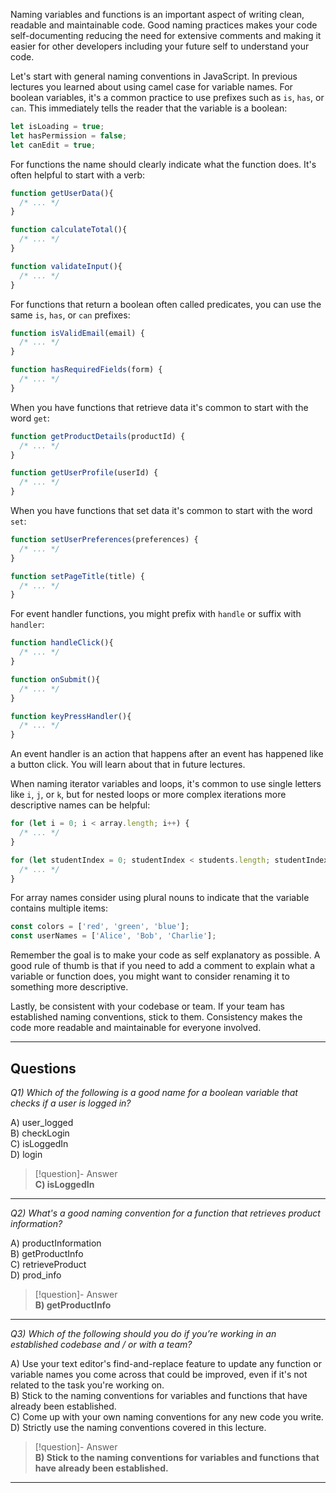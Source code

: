 Naming variables and functions is an important aspect of writing clean, readable and maintainable code. Good naming practices makes your code self-documenting reducing the need for extensive comments and making it easier for other developers including your future self to understand your code.

Let's start with general naming conventions in JavaScript. In previous lectures you learned about using camel case for variable names. For boolean variables, it's a common practice to use prefixes such as `is`, `has`, or `can`. This immediately tells the reader that the variable is a boolean:

```js
let isLoading = true;
let hasPermission = false;
let canEdit = true;
```

For functions the name should clearly indicate what the function does. It's often helpful to start with a verb:

```js
function getUserData(){
  /* ... */
}

function calculateTotal(){
  /* ... */
}

function validateInput(){
  /* ... */
}
```

For functions that return a boolean often called predicates, you can use the same `is`, `has`, or `can` prefixes:

```js
function isValidEmail(email) {
  /* ... */
}

function hasRequiredFields(form) {
  /* ... */
}
```

When you have functions that retrieve data it's common to start with the word `get`:

```js
function getProductDetails(productId) {
  /* ... */
}

function getUserProfile(userId) {
  /* ... */
}
```

When you have functions that set data it's common to start with the word `set`:

```js
function setUserPreferences(preferences) {
  /* ... */
}

function setPageTitle(title) {
  /* ... */
}
```

For event handler functions, you might prefix with `handle` or suffix with `handler`:

```js
function handleClick(){
  /* ... */
}

function onSubmit(){
  /* ... */
}

function keyPressHandler(){
  /* ... */
}
```

An event handler is an action that happens after an event has happened like a button click. You will learn about that in future lectures.

When naming iterator variables and loops, it's common to use single letters like `i`, `j`, or `k`, but for nested loops or more complex iterations more descriptive names can be helpful:

```js
for (let i = 0; i < array.length; i++) {
  /* ... */
}

for (let studentIndex = 0; studentIndex < students.length; studentIndex++) {
  /* ... */
}
```

For array names consider using plural nouns to indicate that the variable contains multiple items:

```js
const colors = ['red', 'green', 'blue'];
const userNames = ['Alice', 'Bob', 'Charlie'];
```

Remember the goal is to make your code as self explanatory as possible. A good rule of thumb is that if you need to add a comment to explain what a variable or function does, you might want to consider renaming it to something more descriptive.

Lastly, be consistent with your codebase or team. If your team has established naming conventions, stick to them. Consistency makes the code more readable and maintainable for everyone involved.

---
## Questions

*Q1) Which of the following is a good name for a boolean variable that checks if a user is logged in?*

A) user_logged  
B) checkLogin  
C) isLoggedIn  
D) login  

> [!question]- Answer  
> **C) isLoggedIn**

---

*Q2) What's a good naming convention for a function that retrieves product information?*

A) productInformation  
B) getProductInfo  
C) retrieveProduct  
D) prod_info  

> [!question]- Answer  
> **B) getProductInfo**

---

*Q3) Which of the following should you do if you’re working in an established codebase and / or with a team?*

A) Use your text editor's find-and-replace feature to update any function or variable names you come across that could be improved, even if it's not related to the task you're working on.  
B) Stick to the naming conventions for variables and functions that have already been established.  
C) Come up with your own naming conventions for any new code you write.  
D) Strictly use the naming conventions covered in this lecture.  

> [!question]- Answer  
> **B) Stick to the naming conventions for variables and functions that have already been established.**

---